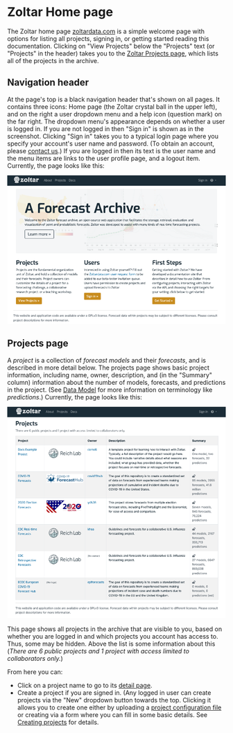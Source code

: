 # Zoltar Home page

The Zoltar home page [zoltardata.com](https://www.zoltardata.com/) is a simple welcome page with options for listing all projects, signing in, or getting started reading this documentation. Clicking on "View Projects" below the "Projects" text (or "Projects" in the header) takes you to the [Zoltar Projects page](https://www.zoltardata.com/projects), which lists all of the projects in the archive.


## Navigation header

At the page's top is a black navigation header that's shown on all pages. It contains three icons: Home page (the Zoltar crystal ball in the upper left), and on the right a user dropdown menu and a help icon (question mark) on the far right. The dropdown menu's appearance depends on whether a user is logged in. If you are not logged in then "Sign in" is shown as in the screenshot. Clicking "Sign in" takes you to a typical login page where you specify your account's user name and password. (To obtain an account, please [contact us](index.md#contact).) If you are logged in then its text is the user name and the menu items are links to the user profile page, and a logout item. Currently, the page looks like this:

![Zoltar Home page](img/home-page.png "Zoltar Home page")


## Projects page

A *project* is a collection of *forecast models* and their *forecasts*, and is described in more detail below. The projects page shows basic project information, including name, owner, description, and (in the "Summary" column) information about the number of models, forecasts, and predictions in the project. (See [Data Model](DataModel.md) for more information on terminology like _predictions_.) Currently, the page looks like this:

![Zoltar Projects page](img/projects-page.png "Zoltar Projects page")


This page shows all projects in the archive that are visible to you, based on whether you are logged in and which projects you account has access to. Thus, some may be hidden. Above the list is some information about this (_There are 6 public projects and 1 project with access limited to collaborators only._)


From here you can:

- Click on a project name to go to its [detail page](ProjectDetailPage.md).
- Create a project if you are signed in. (Any logged in user can create projects via the "New" dropdown button towards the top. Clicking it allows you to create one either by uploading a [project configuration file](FileFormats.md#project-creation-configuration-json) or creating via a form where you can fill in some basic details. See [Creating projects](Projects.md) for details.
